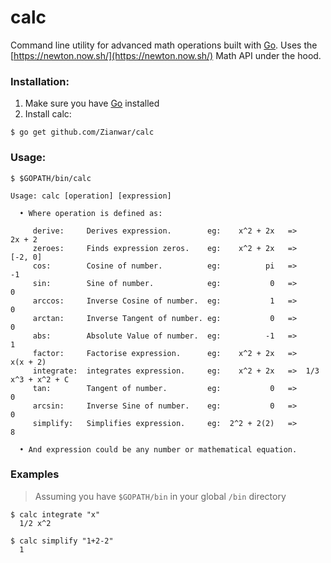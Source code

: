 # calc
Command line utility for advanced math operations built with [Go](https://golang.org).
Uses the [https://newton.now.sh/](https://newton.now.sh/) Math API under the hood.

### Installation:
1. Make sure you have [Go](http://golang.org/doc/install.html) installed
2. Install calc:
```
$ go get github.com/Zianwar/calc
```


### Usage:

```
$ $GOPATH/bin/calc

Usage: calc [operation] [expression]

  • Where operation is defined as:

	 derive:     Derives expression.        eg:    x^2 + 2x   =>             2x + 2
	 zeroes:     Finds expression zeros.    eg:    x^2 + 2x   =>            [-2, 0]
	 cos:        Cosine of number.          eg:          pi   =>                 -1
	 sin:        Sine of number.            eg:           0   =>                  0
	 arccos:     Inverse Cosine of number.  eg:           1   =>                  0
	 arctan:     Inverse Tangent of number. eg:           0   =>                  0
	 abs:        Absolute Value of number.  eg:          -1   =>                  1
	 factor:     Factorise expression.      eg:    x^2 + 2x   =>           x(x + 2)
	 integrate:  integrates expression.     eg:    x^2 + 2x   =>  1/3 x^3 + x^2 + C
	 tan:        Tangent of number.         eg:           0   =>                  0
	 arcsin:     Inverse Sine of number.    eg:           0   =>                  0
	 simplify:   Simplifies expression.     eg:  2^2 + 2(2)   =>                  8

  • And expression could be any number or mathematical equation.
```

### Examples
> Assuming you have `$GOPATH/bin` in your global `/bin` directory

```
$ calc integrate "x"
  1/2 x^2

$ calc simplify "1+2-2"
  1
```
